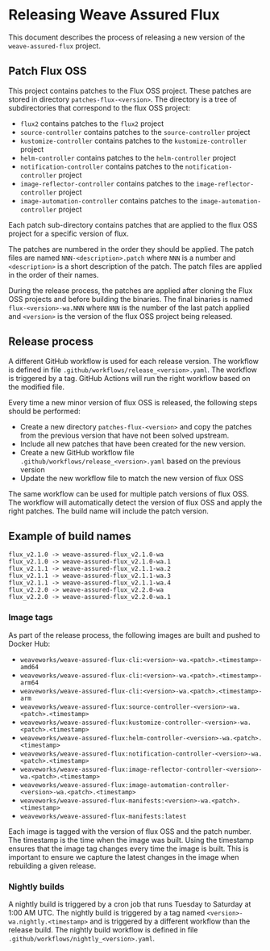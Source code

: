# Releasing Weave Assured Flux

This document describes the process of releasing a new version of the `weave-assured-flux` project.

## Patch Flux OSS

This project contains patches to the Flux OSS project. These patches are stored 
in directory `patches-flux-<version>`. The directory is a tree of subdirectories
that correspond to the flux OSS project:
- `flux2` contains patches to the `flux2` project
- `source-controller` contains patches to the `source-controller` project
- `kustomize-controller` contains patches to the `kustomize-controller` project
- `helm-controller` contains patches to the `helm-controller` project
- `notification-controller` contains patches to the `notification-controller` project
- `image-reflector-controller` contains patches to the `image-reflector-controller` project
- `image-automation-controller` contains patches to the `image-automation-controller` project
  
Each patch sub-directory contains patches that are applied to the flux OSS project
for a specific version of flux.

The patches are numbered in the order they should be applied. The patch files are
named `NNN-<description>.patch` where `NNN` is a number and `<description>` is a
short description of the patch. The patch files are applied in the order of their names.

During the release process, the patches are applied after cloning the Flux OSS projects
and before building the binaries. The final binaries is named `flux-<version>-wa.NNN`
where `NNN` is the number of the last patch applied and `<version>` is the version of
the flux OSS project being released.

## Release process

A different GitHub workflow is used for each release version. The workflow is
defined in file `.github/workflows/release_<version>.yaml`. The workflow is triggered
by a tag. GitHub Actions will run the right workflow based on the modified file.

Every time a new minor version of flux OSS is released, the following steps should be performed:
- Create a new directory `patches-flux-<version>` and copy the patches from the previous
  version that have not been solved upstream. 
- Include all new patches that have been created for the new version.
- Create a new GitHub workflow file `.github/workflows/release_<version>.yaml` based on the previous version
- Update the new workflow file to match the new version of flux OSS

The same workflow can be used for multiple patch versions of flux OSS. The workflow
will automatically detect the version of flux OSS and apply the right patches. The build
name will include the patch version.

## Example of build names

```
flux_v2.1.0 -> weave-assured-flux_v2.1.0-wa
flux_v2.1.0 -> weave-assured-flux_v2.1.0-wa.1
flux_v2.1.1 -> weave-assured-flux_v2.1.1-wa.2
flux_v2.1.1 -> weave-assured-flux_v2.1.1-wa.3
flux_v2.1.1 -> weave-assured-flux_v2.1.1-wa.4
flux_v2.2.0 -> weave-assured-flux_v2.2.0-wa
flux_v2.2.0 -> weave-assured-flux_v2.2.0-wa.1
``````

### Image tags

As part of the release process, the following images are built and pushed to Docker Hub:
- `weaveworks/weave-assured-flux-cli:<version>-wa.<patch>.<timestamp>-amd64`
- `weaveworks/weave-assured-flux-cli:<version>-wa.<patch>.<timestamp>-arm64`
- `weaveworks/weave-assured-flux-cli:<version>-wa.<patch>.<timestamp>-arm`
- `weaveworks/weave-assured-flux:source-controller-<version>-wa.<patch>.<timestamp>`
- `weaveworks/weave-assured-flux:kustomize-controller-<version>-wa.<patch>.<timestamp>`
- `weaveworks/weave-assured-flux:helm-controller-<version>-wa.<patch>.<timestamp>`
- `weaveworks/weave-assured-flux:notification-controller-<version>-wa.<patch>.<timestamp>`
- `weaveworks/weave-assured-flux:image-reflector-controller-<version>-wa.<patch>.<timestamp>`
- `weaveworks/weave-assured-flux:image-automation-controller-<version>-wa.<patch>.<timestamp>`
- `weaveworks/weave-assured-flux-manifests:<version>-wa.<patch>.<timestamp>`
- `weaveworks/weave-assured-flux-manifests:latest`

Each image is tagged with the version of flux OSS and the patch number. The timestamp
is the time when the image was built. Using the timestamp ensures that the image tag
changes every time the image is built. This is important to ensure we capture the
latest changes in the image when rebuilding a given release.

### Nightly builds

A nightly build is triggered by a cron job that runs Tuesday to Saturday at 1:00 AM UTC.
The nightly build is triggered by a tag named `<version>-wa.nightly.<timestamp>`
and is triggered by a different workflow than the release build.
The nightly build workflow is defined in file `.github/workflows/nightly_<version>.yaml`.
